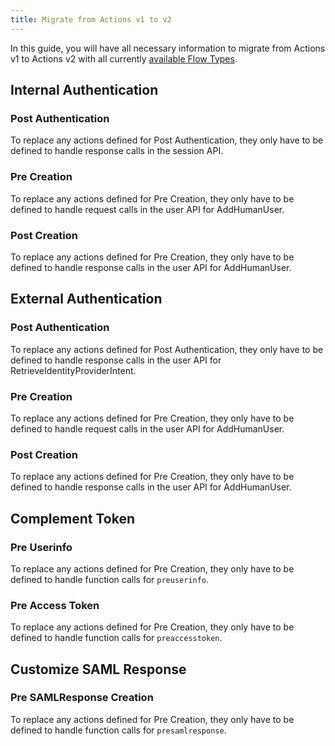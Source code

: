 ```yaml
---
title: Migrate from Actions v1 to v2
---
```


In this guide, you will have all necessary information to migrate from Actions v1 to Actions v2 with all currently [available Flow Types](/apis/actions/introduction#available-flow-types).

## Internal Authentication

### Post Authentication

To replace any actions defined for Post Authentication, they only have to be defined to handle response calls in the session API.

### Pre Creation

To replace any actions defined for Pre Creation, they only have to be defined to handle request calls in the user API for AddHumanUser.

### Post Creation

To replace any actions defined for Pre Creation, they only have to be defined to handle response calls in the user API for AddHumanUser.

## External Authentication

### Post Authentication

To replace any actions defined for Post Authentication, they only have to be defined to handle response calls in the user API for RetrieveIdentityProviderIntent.

### Pre Creation

To replace any actions defined for Pre Creation, they only have to be defined to handle request calls in the user API for AddHumanUser.

### Post Creation

To replace any actions defined for Pre Creation, they only have to be defined to handle response calls in the user API for AddHumanUser.

## Complement Token

### Pre Userinfo

To replace any actions defined for Pre Creation, they only have to be defined to handle function calls for `preuserinfo`.

### Pre Access Token

To replace any actions defined for Pre Creation, they only have to be defined to handle function calls for `preaccesstoken`.

## Customize SAML Response

### Pre SAMLResponse Creation

To replace any actions defined for Pre Creation, they only have to be defined to handle function calls for `presamlresponse`.


